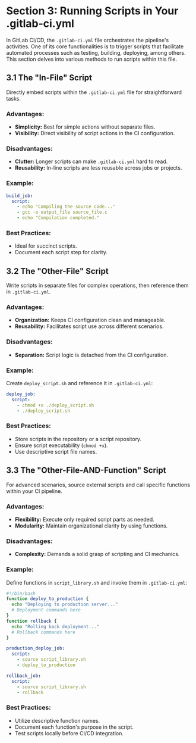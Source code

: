 
# Section 3: Running Scripts in Your .gitlab-ci.yml

In GitLab CI/CD, the `.gitlab-ci.yml` file orchestrates the pipeline's activities. One of its core functionalities is to trigger scripts that facilitate automated processes such as testing, building, deploying, among others. This section delves into various methods to run scripts within this file.

## 3.1 The "In-File" Script

Directly embed scripts within the `.gitlab-ci.yml` file for straightforward tasks.

### Advantages:
- **Simplicity:** Best for simple actions without separate files.
- **Visibility:** Direct visibility of script actions in the CI configuration.

### Disadvantages:
- **Clutter:** Longer scripts can make `.gitlab-ci.yml` hard to read.
- **Reusability:** In-line scripts are less reusable across jobs or projects.

### Example:
```yaml
build_job:
  script:
    - echo "Compiling the source code..."
    - gcc -o output_file source_file.c
    - echo "Compilation completed."
```

### Best Practices:
- Ideal for succinct scripts.
- Document each script step for clarity.

## 3.2 The "Other-File" Script

Write scripts in separate files for complex operations, then reference them in `.gitlab-ci.yml`.

### Advantages:
- **Organization:** Keeps CI configuration clean and manageable.
- **Reusability:** Facilitates script use across different scenarios.

### Disadvantages:
- **Separation:** Script logic is detached from the CI configuration.

### Example:
Create `deploy_script.sh` and reference it in `.gitlab-ci.yml`:
```yaml
deploy_job:
  script:
    - chmod +x ./deploy_script.sh
    - ./deploy_script.sh
```

### Best Practices:
- Store scripts in the repository or a script repository.
- Ensure script executability (`chmod +x`).
- Use descriptive script file names.

## 3.3 The "Other-File-AND-Function" Script

For advanced scenarios, source external scripts and call specific functions within your CI pipeline.

### Advantages:
- **Flexibility:** Execute only required script parts as needed.
- **Modularity:** Maintain organizational clarity by using functions.

### Disadvantages:
- **Complexity:** Demands a solid grasp of scripting and CI mechanics.

### Example:
Define functions in `script_library.sh` and invoke them in `.gitlab-ci.yml`:
```bash
#!/bin/bash
function deploy_to_production {
  echo "Deploying to production server..."
  # Deployment commands here
}
function rollback {
  echo "Rolling back deployment..."
  # Rollback commands here
}
```
```yaml
production_deploy_job:
  script:
    - source script_library.sh
    - deploy_to_production

rollback_job:
  script:
    - source script_library.sh
    - rollback
```

### Best Practices:
- Utilize descriptive function names.
- Document each function's purpose in the script.
- Test scripts locally before CI/CD integration.
